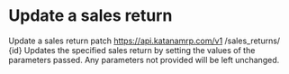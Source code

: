 # Update a sales return

Update a sales return patch https://api.katanamrp.com/v1 /sales_returns/ {id} Updates
the specified sales return by setting the values of the parameters passed. Any
parameters not provided will be left unchanged.
